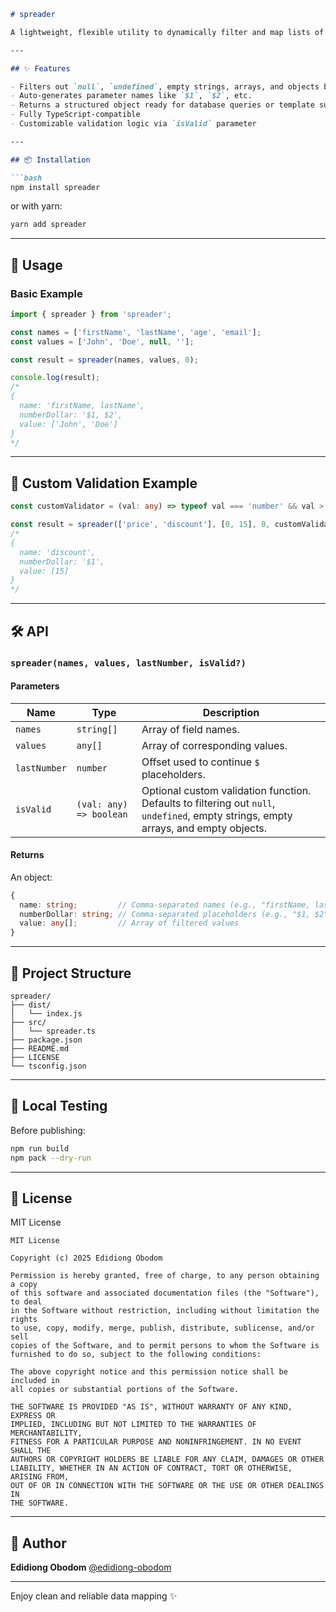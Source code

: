 ````markdown
# spreader

A lightweight, flexible utility to dynamically filter and map lists of field names and values — particularly useful when building parameterized queries, payloads, or dynamic forms.

---

## ✨ Features

- Filters out `null`, `undefined`, empty strings, arrays, and objects by default
- Auto-generates parameter names like `$1`, `$2`, etc.
- Returns a structured object ready for database queries or template substitutions
- Fully TypeScript-compatible
- Customizable validation logic via `isValid` parameter

---

## 📦 Installation

```bash
npm install spreader
````

or with yarn:

```bash
yarn add spreader
```

---

## 🚀 Usage

### Basic Example

```ts
import { spreader } from 'spreader';

const names = ['firstName', 'lastName', 'age', 'email'];
const values = ['John', 'Doe', null, ''];

const result = spreader(names, values, 0);

console.log(result);
/*
{
  name: 'firstName, lastName',
  numberDollar: '$1, $2',
  value: ['John', 'Doe']
}
*/
```

---

## 🧩 Custom Validation Example

```ts
const customValidator = (val: any) => typeof val === 'number' && val > 0;

const result = spreader(['price', 'discount'], [0, 15], 0, customValidator);
/*
{
  name: 'discount',
  numberDollar: '$1',
  value: [15]
}
*/
```

---

## 🛠 API

### `spreader(names, values, lastNumber, isValid?)`

#### Parameters

| Name         | Type                    | Description                                                                                                                         |
| ------------ | ----------------------- | ----------------------------------------------------------------------------------------------------------------------------------- |
| `names`      | `string[]`              | Array of field names.                                                                                                               |
| `values`     | `any[]`                 | Array of corresponding values.                                                                                                      |
| `lastNumber` | `number`                | Offset used to continue `$` placeholders.                                                                                           |
| `isValid`    | `(val: any) => boolean` | Optional custom validation function. Defaults to filtering out `null`, `undefined`, empty strings, empty arrays, and empty objects. |

#### Returns

An object:

```ts
{
  name: string;         // Comma-separated names (e.g., "firstName, lastName")
  numberDollar: string; // Comma-separated placeholders (e.g., "$1, $2")
  value: any[];         // Array of filtered values
}
```

---

## 📁 Project Structure

```
spreader/
├── dist/
│   └── index.js
├── src/
│   └── spreader.ts
├── package.json
├── README.md
├── LICENSE
└── tsconfig.json
```

---

## 🧪 Local Testing

Before publishing:

```bash
npm run build
npm pack --dry-run
```

---

## 📜 License

MIT License

```
MIT License

Copyright (c) 2025 Edidiong Obodom

Permission is hereby granted, free of charge, to any person obtaining a copy
of this software and associated documentation files (the "Software"), to deal
in the Software without restriction, including without limitation the rights  
to use, copy, modify, merge, publish, distribute, sublicense, and/or sell  
copies of the Software, and to permit persons to whom the Software is  
furnished to do so, subject to the following conditions:  

The above copyright notice and this permission notice shall be included in  
all copies or substantial portions of the Software.

THE SOFTWARE IS PROVIDED "AS IS", WITHOUT WARRANTY OF ANY KIND, EXPRESS OR  
IMPLIED, INCLUDING BUT NOT LIMITED TO THE WARRANTIES OF MERCHANTABILITY,  
FITNESS FOR A PARTICULAR PURPOSE AND NONINFRINGEMENT. IN NO EVENT SHALL THE  
AUTHORS OR COPYRIGHT HOLDERS BE LIABLE FOR ANY CLAIM, DAMAGES OR OTHER  
LIABILITY, WHETHER IN AN ACTION OF CONTRACT, TORT OR OTHERWISE, ARISING FROM,  
OUT OF OR IN CONNECTION WITH THE SOFTWARE OR THE USE OR OTHER DEALINGS IN  
THE SOFTWARE.
```

---

## 🔗 Author

**Edidiong Obodom**
[@edidiong-obodom](https://github.com/Edidiong-Obodom)

---

Enjoy clean and reliable data mapping ✨

```
